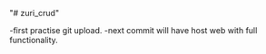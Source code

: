 "# zuri_crud" 

-first practise git upload.
-next commit will have host web with full functionality.